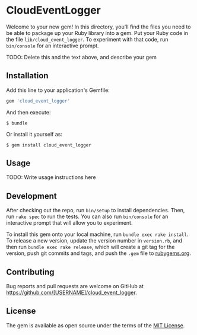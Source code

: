 # CloudEventLogger

Welcome to your new gem! In this directory, you'll find the files you need to be able to package up your Ruby library into a gem. Put your Ruby code in the file `lib/cloud_event_logger`. To experiment with that code, run `bin/console` for an interactive prompt.

TODO: Delete this and the text above, and describe your gem

## Installation

Add this line to your application's Gemfile:

```ruby
gem 'cloud_event_logger'
```

And then execute:

    $ bundle

Or install it yourself as:

    $ gem install cloud_event_logger

## Usage

TODO: Write usage instructions here

## Development

After checking out the repo, run `bin/setup` to install dependencies. Then, run `rake spec` to run the tests. You can also run `bin/console` for an interactive prompt that will allow you to experiment.

To install this gem onto your local machine, run `bundle exec rake install`. To release a new version, update the version number in `version.rb`, and then run `bundle exec rake release`, which will create a git tag for the version, push git commits and tags, and push the `.gem` file to [rubygems.org](https://rubygems.org).

## Contributing

Bug reports and pull requests are welcome on GitHub at https://github.com/[USERNAME]/cloud_event_logger.

## License

The gem is available as open source under the terms of the [MIT License](https://opensource.org/licenses/MIT).
